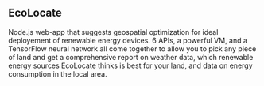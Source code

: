 ## EcoLocate

Node.js web-app that suggests geospatial optimization for ideal deployement of renewable energy devices. 6 APIs, a powerful VM, and a TensorFlow neural network all come together to allow you to pick any piece of land and get a comprehensive report on weather data, which renewable energy sources EcoLocate thinks is best for your land, and data on energy consumption in the local area.


